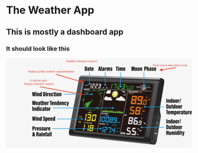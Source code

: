 # The Weather App

## This is mostly a dashboard app

### It should look like this
![Dashboard](./wireframes/Dashboard.jpeg)